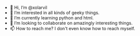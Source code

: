 - 👋 Hi, I’m @xolarvil
- 👀 I’m interested in all kinds of geeky things.
- 🌱 I’m currently learning python and html.
- 💞️ I’m looking to collaborate on amazingly interesting things.
- 📫 How to reach me? I don't even know how to reach myself.

<!---
xolarvil/xolarvil is a ✨ special ✨ repository because its `README.md` (this file) appears on your GitHub profile.
You can click the Preview link to take a look at your changes.
--->
